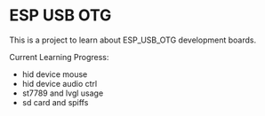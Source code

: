 # ESP USB OTG
This is a project to learn about ESP_USB_OTG development boards.

Current Learning Progress:
* hid device mouse
* hid device audio ctrl
* st7789 and lvgl usage
* sd card and spiffs